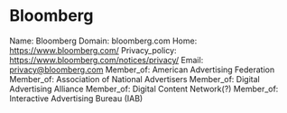 
# Bloomberg

Name: Bloomberg
Domain: bloomberg.com
Home: https://www.bloomberg.com/
Privacy_policy: https://www.bloomberg.com/notices/privacy/
Email: privacy@bloomberg.com
Member_of: American Advertising Federation
Member_of: Association of National Advertisers
Member_of: Digital Advertising Alliance
Member_of: Digital Content Network(?)
Member_of: Interactive Advertising Bureau (IAB)
